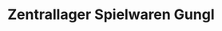 ---
title: "Zentrallager Spielwaren Gungl"
url: /feldbach/zentrallager-spielwaren-gungl/
shop: Spielzeug
---